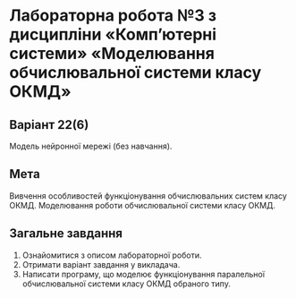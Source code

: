 # Лабораторна робота №3 з дисципліни «Комп’ютерні системи» «Моделювання обчислювальної системи класу ОКМД»
## Варіант 22(6)
Модель нейронної мережі (без навчання). 
## Мета
Вивчення особливостей функціонування обчислювальних систем класу ОКМД. Моделювання роботи обчислювальної системи класу ОКМД.

## Загальне завдання 
1. Ознайомитися з описом лабораторної роботи. 
2. Отримати варіант завдання у викладача. 
3. Написати програму, що моделює функціонування паралельної обчислювальної системи класу ОКМД обраного типу. 

